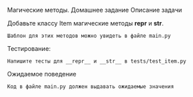 Магические методы. Домашнее задание
Описание задачи

Добавьте классу Item магические методы __repr__ и __str__.

    Шаблон для этих методов можно увидеть в файле main.py

Тестирование:

    Напишите тесты для __repr__ и __str__ в tests/test_item.py

Ожидаемое поведение

    Код в файле main.py должен выдавать ожидаемые значения
